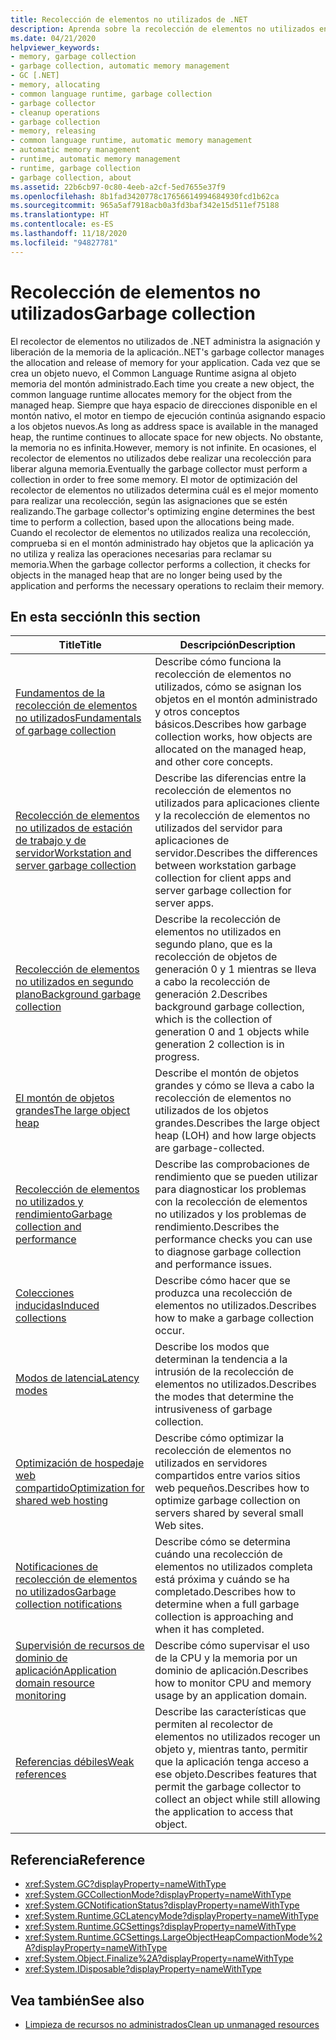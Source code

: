```yaml
---
title: Recolección de elementos no utilizados de .NET
description: Aprenda sobre la recolección de elementos no utilizados en .NET. El recolector de elementos no utilizados de .NET administra la asignación y liberación de la memoria de la aplicación.
ms.date: 04/21/2020
helpviewer_keywords:
- memory, garbage collection
- garbage collection, automatic memory management
- GC [.NET]
- memory, allocating
- common language runtime, garbage collection
- garbage collector
- cleanup operations
- garbage collection
- memory, releasing
- common language runtime, automatic memory management
- automatic memory management
- runtime, automatic memory management
- runtime, garbage collection
- garbage collection, about
ms.assetid: 22b6cb97-0c80-4eeb-a2cf-5ed7655e37f9
ms.openlocfilehash: 8b1fad3420778c17656614994684930fcd1b62ca
ms.sourcegitcommit: 965a5af7918acb0a3fd3baf342e15d511ef75188
ms.translationtype: HT
ms.contentlocale: es-ES
ms.lasthandoff: 11/18/2020
ms.locfileid: "94827781"
---
```

# <a name="garbage-collection"></a><span data-ttu-id="d79e6-104">Recolección de elementos no utilizados</span><span class="sxs-lookup"><span data-stu-id="d79e6-104">Garbage collection</span></span>

<span data-ttu-id="d79e6-105">El recolector de elementos no utilizados de .NET administra la asignación y liberación de la memoria de la aplicación.</span><span class="sxs-lookup"><span data-stu-id="d79e6-105">.NET's garbage collector manages the allocation and release of memory for your application.</span></span> <span data-ttu-id="d79e6-106">Cada vez que se crea un objeto nuevo, el Common Language Runtime asigna al objeto memoria del montón administrado.</span><span class="sxs-lookup"><span data-stu-id="d79e6-106">Each time you create a new object, the common language runtime allocates memory for the object from the managed heap.</span></span> <span data-ttu-id="d79e6-107">Siempre que haya espacio de direcciones disponible en el montón nativo, el motor en tiempo de ejecución continúa asignando espacio a los objetos nuevos.</span><span class="sxs-lookup"><span data-stu-id="d79e6-107">As long as address space is available in the managed heap, the runtime continues to allocate space for new objects.</span></span> <span data-ttu-id="d79e6-108">No obstante, la memoria no es infinita.</span><span class="sxs-lookup"><span data-stu-id="d79e6-108">However, memory is not infinite.</span></span> <span data-ttu-id="d79e6-109">En ocasiones, el recolector de elementos no utilizados debe realizar una recolección para liberar alguna memoria.</span><span class="sxs-lookup"><span data-stu-id="d79e6-109">Eventually the garbage collector must perform a collection in order to free some memory.</span></span> <span data-ttu-id="d79e6-110">El motor de optimización del recolector de elementos no utilizados determina cuál es el mejor momento para realizar una recolección, según las asignaciones que se estén realizando.</span><span class="sxs-lookup"><span data-stu-id="d79e6-110">The garbage collector's optimizing engine determines the best time to perform a collection, based upon the allocations being made.</span></span> <span data-ttu-id="d79e6-111">Cuando el recolector de elementos no utilizados realiza una recolección, comprueba si en el montón administrado hay objetos que la aplicación ya no utiliza y realiza las operaciones necesarias para reclamar su memoria.</span><span class="sxs-lookup"><span data-stu-id="d79e6-111">When the garbage collector performs a collection, it checks for objects in the managed heap that are no longer being used by the application and performs the necessary operations to reclaim their memory.</span></span>  
  
## <a name="in-this-section"></a><span data-ttu-id="d79e6-112">En esta sección</span><span class="sxs-lookup"><span data-stu-id="d79e6-112">In this section</span></span>
  
|<span data-ttu-id="d79e6-113">Title</span><span class="sxs-lookup"><span data-stu-id="d79e6-113">Title</span></span>|<span data-ttu-id="d79e6-114">Descripción</span><span class="sxs-lookup"><span data-stu-id="d79e6-114">Description</span></span>|  
|-----------|-----------------|  
|[<span data-ttu-id="d79e6-115">Fundamentos de la recolección de elementos no utilizados</span><span class="sxs-lookup"><span data-stu-id="d79e6-115">Fundamentals of garbage collection</span></span>](fundamentals.md)|<span data-ttu-id="d79e6-116">Describe cómo funciona la recolección de elementos no utilizados, cómo se asignan los objetos en el montón administrado y otros conceptos básicos.</span><span class="sxs-lookup"><span data-stu-id="d79e6-116">Describes how garbage collection works, how objects are allocated on the managed heap, and other core concepts.</span></span>|  
|[<span data-ttu-id="d79e6-117">Recolección de elementos no utilizados de estación de trabajo y de servidor</span><span class="sxs-lookup"><span data-stu-id="d79e6-117">Workstation and server garbage collection</span></span>](workstation-server-gc.md)|<span data-ttu-id="d79e6-118">Describe las diferencias entre la recolección de elementos no utilizados para aplicaciones cliente y la recolección de elementos no utilizados del servidor para aplicaciones de servidor.</span><span class="sxs-lookup"><span data-stu-id="d79e6-118">Describes the differences between workstation garbage collection for client apps and server garbage collection for server apps.</span></span>|
|[<span data-ttu-id="d79e6-119">Recolección de elementos no utilizados en segundo plano</span><span class="sxs-lookup"><span data-stu-id="d79e6-119">Background garbage collection</span></span>](background-gc.md)|<span data-ttu-id="d79e6-120">Describe la recolección de elementos no utilizados en segundo plano, que es la recolección de objetos de generación 0 y 1 mientras se lleva a cabo la recolección de generación 2.</span><span class="sxs-lookup"><span data-stu-id="d79e6-120">Describes background garbage collection, which is the collection of generation 0 and 1 objects while generation 2 collection is in progress.</span></span>|
|[<span data-ttu-id="d79e6-121">El montón de objetos grandes</span><span class="sxs-lookup"><span data-stu-id="d79e6-121">The large object heap</span></span>](large-object-heap.md)|<span data-ttu-id="d79e6-122">Describe el montón de objetos grandes y cómo se lleva a cabo la recolección de elementos no utilizados de los objetos grandes.</span><span class="sxs-lookup"><span data-stu-id="d79e6-122">Describes the large object heap (LOH) and how large objects are garbage-collected.</span></span>|
|[<span data-ttu-id="d79e6-123">Recolección de elementos no utilizados y rendimiento</span><span class="sxs-lookup"><span data-stu-id="d79e6-123">Garbage collection and performance</span></span>](performance.md)|<span data-ttu-id="d79e6-124">Describe las comprobaciones de rendimiento que se pueden utilizar para diagnosticar los problemas con la recolección de elementos no utilizados y los problemas de rendimiento.</span><span class="sxs-lookup"><span data-stu-id="d79e6-124">Describes the performance checks you can use to diagnose garbage collection and performance issues.</span></span>|  
|[<span data-ttu-id="d79e6-125">Colecciones inducidas</span><span class="sxs-lookup"><span data-stu-id="d79e6-125">Induced collections</span></span>](induced.md)|<span data-ttu-id="d79e6-126">Describe cómo hacer que se produzca una recolección de elementos no utilizados.</span><span class="sxs-lookup"><span data-stu-id="d79e6-126">Describes how to make a garbage collection occur.</span></span>|  
|[<span data-ttu-id="d79e6-127">Modos de latencia</span><span class="sxs-lookup"><span data-stu-id="d79e6-127">Latency modes</span></span>](latency.md)|<span data-ttu-id="d79e6-128">Describe los modos que determinan la tendencia a la intrusión de la recolección de elementos no utilizados.</span><span class="sxs-lookup"><span data-stu-id="d79e6-128">Describes the modes that determine the intrusiveness of garbage collection.</span></span>|  
|[<span data-ttu-id="d79e6-129">Optimización de hospedaje web compartido</span><span class="sxs-lookup"><span data-stu-id="d79e6-129">Optimization for shared web hosting</span></span>](optimization-for-shared-web-hosting.md)|<span data-ttu-id="d79e6-130">Describe cómo optimizar la recolección de elementos no utilizados en servidores compartidos entre varios sitios web pequeños.</span><span class="sxs-lookup"><span data-stu-id="d79e6-130">Describes how to optimize garbage collection on servers shared by several small Web sites.</span></span>|  
|[<span data-ttu-id="d79e6-131">Notificaciones de recolección de elementos no utilizados</span><span class="sxs-lookup"><span data-stu-id="d79e6-131">Garbage collection notifications</span></span>](notifications.md)|<span data-ttu-id="d79e6-132">Describe cómo se determina cuándo una recolección de elementos no utilizados completa está próxima y cuándo se ha completado.</span><span class="sxs-lookup"><span data-stu-id="d79e6-132">Describes how to determine when a full garbage collection is approaching and when it has completed.</span></span>|  
|[<span data-ttu-id="d79e6-133">Supervisión de recursos de dominio de aplicación</span><span class="sxs-lookup"><span data-stu-id="d79e6-133">Application domain resource monitoring</span></span>](app-domain-resource-monitoring.md)|<span data-ttu-id="d79e6-134">Describe cómo supervisar el uso de la CPU y la memoria por un dominio de aplicación.</span><span class="sxs-lookup"><span data-stu-id="d79e6-134">Describes how to monitor CPU and memory usage by an application domain.</span></span>|  
|[<span data-ttu-id="d79e6-135">Referencias débiles</span><span class="sxs-lookup"><span data-stu-id="d79e6-135">Weak references</span></span>](weak-references.md)|<span data-ttu-id="d79e6-136">Describe las características que permiten al recolector de elementos no utilizados recoger un objeto y, mientras tanto, permitir que la aplicación tenga acceso a ese objeto.</span><span class="sxs-lookup"><span data-stu-id="d79e6-136">Describes features that permit the garbage collector to collect an object while still allowing the application to access that object.</span></span>|  
  
## <a name="reference"></a><span data-ttu-id="d79e6-137">Referencia</span><span class="sxs-lookup"><span data-stu-id="d79e6-137">Reference</span></span>

- <xref:System.GC?displayProperty=nameWithType>  
- <xref:System.GCCollectionMode?displayProperty=nameWithType>  
- <xref:System.GCNotificationStatus?displayProperty=nameWithType>  
- <xref:System.Runtime.GCLatencyMode?displayProperty=nameWithType>  
- <xref:System.Runtime.GCSettings?displayProperty=nameWithType>  
- <xref:System.Runtime.GCSettings.LargeObjectHeapCompactionMode%2A?displayProperty=nameWithType>  
- <xref:System.Object.Finalize%2A?displayProperty=nameWithType>  
- <xref:System.IDisposable?displayProperty=nameWithType>  
  
## <a name="see-also"></a><span data-ttu-id="d79e6-138">Vea también</span><span class="sxs-lookup"><span data-stu-id="d79e6-138">See also</span></span>

- [<span data-ttu-id="d79e6-139">Limpieza de recursos no administrados</span><span class="sxs-lookup"><span data-stu-id="d79e6-139">Clean up unmanaged resources</span></span>](unmanaged.md)
